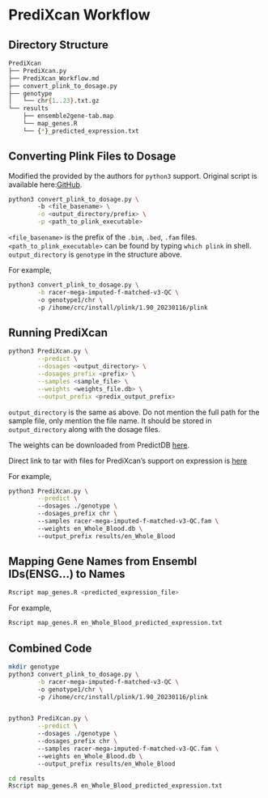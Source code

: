 # PrediXcan Workflow

## Directory Structure

```bash
PrediXcan
├── PrediXcan.py
├── PrediXcan_Workflow.md
├── convert_plink_to_dosage.py
├── genotype
│   └── chr{1..23}.txt.gz
└── results
    ├── ensemble2gene-tab.map
    └── map_genes.R
    └── {*}_predicted_expression.txt
```

## Converting Plink Files to Dosage

Modified the provided by the authors for `python3` support. Original script is available here:[GitHub](https://github.com/hakyimlab/PrediXcan/tree/master/Software).

```bash
python3 convert_plink_to_dosage.py \ 
        -b <file_basename> \
        -o <output_directory/prefix> \
        -p <path_to_plink_executable>
```

`<file_basename>` is the prefix of the `.bim`, `.bed`, `.fam` files. `<path_to_plink_executable>` can be found by typing `which plink` in shell. `output_directory` is `genotype` in the structure above.

For example,

```bash
python3 convert_plink_to_dosage.py \
        -b racer-mega-imputed-f-matched-v3-QC \ 
        -o genotype1/chr \ 
        -p /ihome/crc/install/plink/1.90_20230116/plink
```


## Running PrediXcan

```bash
python3 PrediXcan.py \
        --predict \
        --dosages <output_directory> \
        --dosages_prefix <prefix> \
        --samples <sample_file> \
        --weights <weights_file.db> \
        --output_prefix <predix_output_prefix>
```

`output_directory` is the same as above. Do not mention the full path for the sample file, only mention the file name. It should be stored in `output_directory` along with the dosage files.

The weights can be downloaded from PredictDB [here](https://predictdb.org/post/2021/07/21/gtex-v8-models-on-eqtl-and-sqtl/). 

Direct link to tar with files for PrediXcan’s support on expression is [here](https://zenodo.org/record/3518299/files/mashr_eqtl.tar?download=1)

For example,
```bash
python3 PrediXcan.py \
        --predict \ 
        --dosages ./genotype \ 
        --dosages_prefix chr \ 
        --samples racer-mega-imputed-f-matched-v3-QC.fam \ 
        --weights en_Whole_Blood.db \ 
        --output_prefix results/en_Whole_Blood
```




## Mapping Gene Names from Ensembl IDs(ENSG...) to Names

```bash
Rscript map_genes.R <predicted_expression_file>
```

For example,

```bash
Rscript map_genes.R en_Whole_Blood_predicted_expression.txt
```


## Combined Code


```bash
mkdir genotype
python3 convert_plink_to_dosage.py \
        -b racer-mega-imputed-f-matched-v3-QC \ 
        -o genotype1/chr \ 
        -p /ihome/crc/install/plink/1.90_20230116/plink


python3 PrediXcan.py \
        --predict \ 
        --dosages ./genotype \ 
        --dosages_prefix chr \ 
        --samples racer-mega-imputed-f-matched-v3-QC.fam \ 
        --weights en_Whole_Blood.db \ 
        --output_prefix results/en_Whole_Blood

cd results
Rscript map_genes.R en_Whole_Blood_predicted_expression.txt     
```